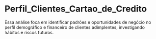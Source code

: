 # Perfil_Clientes_Cartao_de_Credito
Essa análise foca em identificar padrões e oportunidades de negócio no perfil demográfico e financeiro de clientes adimplentes, investigando hábitos e riscos futuros.
